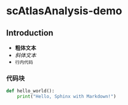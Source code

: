 # scAtlasAnalysis-demo

## Introduction



*   **粗体文本**
*   _斜体文本_
*   `行内代码`

### 代码块

```python
def hello_world():
    print("Hello, Sphinx with Markdown!")
